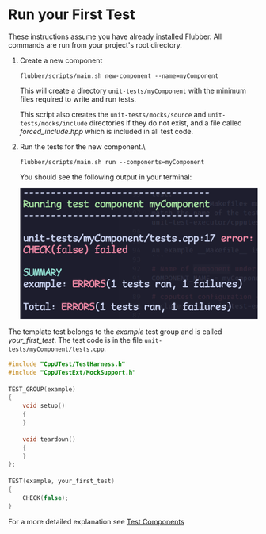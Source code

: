 # Run your First Test

These instructions assume you have already [installed](../readme.md) Flubber.
All commands are run from your project's root directory.

1. Create a new component
    ````
    flubber/scripts/main.sh new-component --name=myComponent
    ````

    This will create a directory `unit-tests/myComponent` with the minimum files
    required to write and run tests.

    This script also creates the `unit-tests/mocks/source` and `unit-tests/mocks/include`
    directories if they do not exist, and a file called *forced_include.hpp* which
    is included in all test code.

2. Run the tests for the new component.\
   ````
   flubber/scripts/main.sh run --components=myComponent
   ````
    You should see the following output in your terminal:

    ![first-test](./first-test.png)

The template test belongs to the *example* test group and is called *your_first_test*.
The test code is in the file `unit-tests/myComponent/tests.cpp`.

```cpp
#include "CppUTest/TestHarness.h"
#include "CppUTestExt/MockSupport.h"

TEST_GROUP(example)
{
    void setup()
    {
    }

    void teardown()
    {
    }
};

TEST(example, your_first_test)
{
    CHECK(false);
}
```

For a more detailed explanation see [Test Components](./test-components.md)
